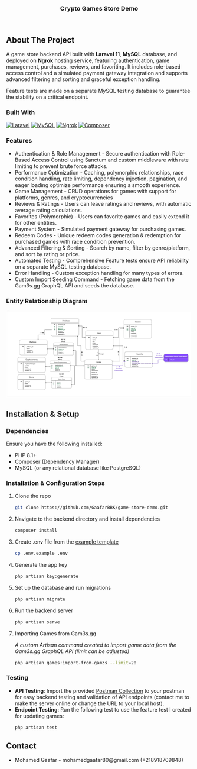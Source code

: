 <a id="readme-top"></a>









<br />

<h3 align="center">Crypto Games Store Demo</h3>

  <p align="center">
    <br />
  
  </p>
</div>



## About The Project
A game store backend API built with **Laravel 11**, **MySQL** database, and deployed on **Ngrok** hosting service, featuring authentication, game management, purchases, reviews, and favoriting. It includes role-based access control and a simulated payment gateway integration and supports advanced filtering and sorting and graceful exception handling.

Feature tests are made on a separate MySQL testing database to guarantee the stability on a critical endpoint.

### Built With
[![Laravel][Laravel.com]][Laravel-url]
[![MySQL][MySQL.com]][MySQL-url]
[![Ngrok][ngrok.com]][ngrok-url]
[![Composer][Composer.com]][Composer-url]


### Features
<ul>
<li>Authentication & Role Management - Secure authentication with Role-Based Access Control using Sanctum and custom middleware with rate limiting to prevent brute force attacks.</li>
<li>Performance Optimization - Caching, polymorphic relationships, race condition handling, rate limiting, dependency injection, pagination, and eager loading optimize performance ensuring a smooth experience. </li>
<li>Game Management - CRUD operations for games with support for platforms, genres, and cryptocurrencies</li>
<li>Reviews & Ratings - Users can leave ratings and reviews, with automatic average rating calculations.</li>
<li>Favorites (Polymorphic) - Users can favorite games and easily extend it for other entities.</li>
<li>Payment System - Simulated payment gateway for purchasing games.</li>
<li>Redeem Codes - Unique redeem codes generation & redemption for purchased games with race condition prevention.</li>
<li>Advanced Filtering & Sorting - Search by name, filter by genre/platform, and sort by rating or price.</li>
<li>Automated Testing - Comprehensive Feature tests ensure API reliability on a separate MySQL testing database.</li>
<li>Error Handling - Custom exception handling for many types of errors.</li>
<li>Custom Import Seeding Command - Fetching game data from the Gam3s.gg GraphQL API and seeds the database.</li>
</ul>

### Entity Relationship Diagram

![Entity Relationship Diagram](./Entity_Relationship_Diagram.jpg)





## Installation & Setup

### Dependencies 

Ensure you have the following installed:
<ul>
<li>PHP 8.1+</li>
<li>Composer (Dependency Manager)</li>
<li>MySQL (or any relational database like PostgreSQL)</li>
</ul>

### Installation & Configuration Steps 


1. Clone the repo

   
   ```sh
   git clone https://github.com/GaafarBBK/game-store-demo.git
   ```

2. Navigate to the backend directory and install dependencies
   ```sh
   composer install
   ```

3. Create .env file from the [example template](./.env.example)
   ```sh
   cp .env.example .env
   ```


4. Generate the app key
   ```sh
   php artisan key:generate
   ```

5. Set up the database and run migrations
   ```sh
   php artisan migrate
   ```

6. Run the backend server
   ```sh
   php artisan serve
   ```

7. Importing Games from Gam3s.gg

   
   <I>A custom Artisan command created to import game data from the Gam3s.gg GraphQL API (limit can be adjusted)</i>
   ```sh
   php artisan games:import-from-gam3s --limit=20
   ```

   
### Testing

- **API Testing**: Import the provided [Postman Collection](./Game_Store_Demo.postman_collection.json) to your postman for easy backend testing and validation of API endpoints (contact me to make the server online or change the URL to your local host).
- **Endpoint Testing**: Run the following test to use the feature test I created for updating games:
  ```sh
  php artisan test
  ```


## Contact

<ul>
  <li>Mohamed Gaafar - mohamedgaafar80@gmail.com (+218918709848)</li>
</ul>







[Laravel.com]: https://img.shields.io/badge/Laravel-FF2D20?style=for-the-badge&logo=laravel&logoColor=white
[Laravel-url]: https://laravel.com

[Composer.com]: https://img.shields.io/badge/Composer-885630?style=for-the-badge&logo=Composer&logoColor=white
[Composer-url]: https://getcomposer.org/

[MySQL.com]: https://img.shields.io/badge/MySQL-005C84?style=for-the-badge&logo=mysql&logoColor=white
[MySQL-url]: https://www.mysql.com/

[ngrok.com]: https://img.shields.io/badge/ngrok-140648?style=for-the-badge&logo=Ngrok&logoColor=white
[ngrok-url]: https://ngrok.com/



